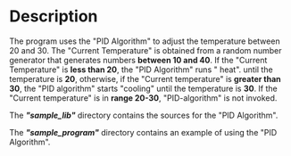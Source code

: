 # Description

The program uses the "PID Algorithm" to adjust the temperature between 20 and 30. The "Current Temperature" is obtained from a random number generator that generates numbers **between 10 and 40**. If the "Current Temperature" is **less than 20**, the "PID Algorithm" runs " heat". until the temperature is **20**, otherwise, if the "Current temperature" is **greater than 30**, the "PID algorithm" starts "cooling" until the temperature is **30**. If the "Current temperature" is in **range 20-30**, "PID-algorithm" is not invoked.

The **_"sample_lib"_** directory contains the sources for the "PID Algorithm".

The **_"sample_program"_** directory contains an example of using the "PID Algorithm".
